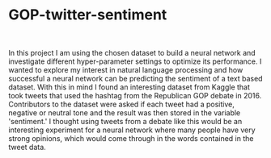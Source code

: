 # GOP-twitter-sentiment
<br>
<p>In this project I am using the chosen dataset to build a neural network and investigate different hyper-parameter settings to optimize its performance. I wanted to explore my interest in natural language processing and how successful a neural network can be predicting the sentiment of a text based dataset. With this in mind I found an interesting dataset from Kaggle that took tweets that used the hashtag from the Republican GOP debate in 2016. Contributors to the dataset were asked if each tweet had a positive, negative or neutral tone and the result was then stored in the variable 'sentiment.' I thought using tweets from a debate like this would be an interesting experiment for a neural network where many people have very strong opinions, which would come through in the words contained in the tweet data.</p>
